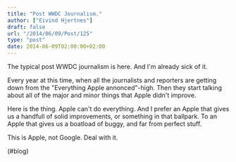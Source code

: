 ```yaml
---
title: "Post WWDC Journalism."
author: ["Eivind Hjertnes"]
draft: false
url: "/2014/06/09/Post/125"
type: "post"
date: 2014-06-09T02:00:00+02:00
---
```


The typical post WWDC journalism is here. And I'm already sick of it.

Every year at this time, when all the journalists and reporters are
getting down from the "Everything Apple annonced"-high. Then they start
talking about all of the major and minor things that Apple didn't
improve.

Here is the thing. Apple can't do everything. And I prefer an Apple that
gives us a handfull of solid improvements, or something in that
ballpark. To an Apple that gives us a boatload of buggy, and far from
perfect stuff.

This is Apple, not Google. Deal with it.

(#blog)

